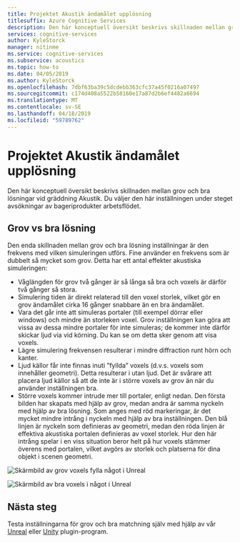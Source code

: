 ```yaml
---
title: Projektet Akustik ändamålet upplösning
titlesuffix: Azure Cognitive Services
description: Den här konceptuell översikt beskrivs skillnaden mellan grov och bra lösningar vid gräddning Akustik.
services: cognitive-services
author: KyleStorck
manager: nitinme
ms.service: cognitive-services
ms.subservice: acoustics
ms.topic: how-to
ms.date: 04/05/2019
ms.author: KyleStorck
ms.openlocfilehash: 7dbf63ba39c5dcdebb363cfc37a45f0216a07497
ms.sourcegitcommit: c174d408a5522b58160e17a87d2b6ef4482a6694
ms.translationtype: MT
ms.contentlocale: sv-SE
ms.lasthandoff: 04/18/2019
ms.locfileid: "59789762"
---
```

# <a name="project-acoustics-bake-resolution"></a>Projektet Akustik ändamålet upplösning
Den här konceptuell översikt beskrivs skillnaden mellan grov och bra lösningar vid gräddning Akustik. Du väljer den här inställningen under steget avsökningar av bageriprodukter arbetsflödet.

## <a name="Coarse-vs-Fine-Resolution"></a>Grov vs bra lösning

Den enda skillnaden mellan grov och bra lösning inställningar är den frekvens med vilken simuleringen utförs. Fine använder en frekvens som är dubbelt så mycket som grov. Detta har ett antal effekter akustiska simuleringen:

* Våglängden för grov två gånger är så långa så bra och voxels är därför två gånger så stora.
* Simulering tiden är direkt relaterad till den voxel storlek, vilket gör en grov ändamålet cirka 16 gånger snabbare än en bra ändamålet.
* Vara det går inte att simuleras portaler (till exempel dörrar eller windows) och mindre än storleken voxel. Grov inställningen kan göra att vissa av dessa mindre portaler för inte simuleras; de kommer inte därför skickar ljud via vid körning. Du kan se om detta sker genom att visa voxels.
* Lägre simulering frekvensen resulterar i mindre diffraction runt hörn och kanter.
* Ljud källor får inte finnas inuti ”fyllda” voxels (d.v.s. voxels som innehåller geometri). Detta resulterar i utan ljud. Det är svårare att placera ljud källor så att de inte är i större voxels av grov än när du använder inställningen bra.
* Större voxels kommer intrude mer till portaler, enligt nedan. Den första bilden har skapats med hjälp av grov, medan andra är samma nyckeln med hjälp av bra lösning. Som anges med röd markeringar, är det mycket mindre intrång i nyckeln med hjälp av bra inställningen. Den blå linjen är nyckeln som definieras av geometri, medan den röda linjen är effektiva akustiska portalen definieras av voxel storlek. Hur den här intrång spelar i en viss situation beror helt på hur voxels stämmer överens med portalen, vilket avgörs av storlek och platserna för dina objekt i scenen geometri.

![Skärmbild av grov voxels fylla något i Unreal](media/unreal-coarse-bake.png)

![Skärmbild av bra voxels i något i Unreal](media/unreal-fine-bake.png)

## <a name="next-steps"></a>Nästa steg

Testa inställningarna för grov och bra matchning själv med hjälp av vår [Unreal](unreal-baking.md) eller [Unity](unity-baking.md) plugin-program.